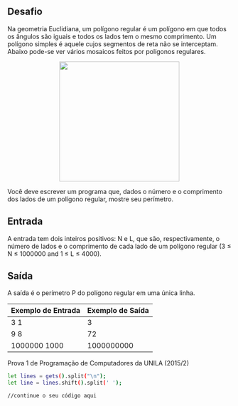 ## Desafio

Na geometria Euclidiana, um polígono regular é um polígono em que todos os ângulos são iguais e todos os lados tem o mesmo comprimento. Um polígono simples é aquele cujos segmentos de reta não se interceptam. Abaixo pode-se ver vários mosaicos feitos por polígonos regulares.

<p align="center">
	<img src="../../../../assets/poligonos.jpg" width="270" height="270">
</p>

Você deve escrever um programa que, dados o número e o comprimento dos lados de um polígono regular, mostre seu perímetro.



## Entrada

A entrada tem dois inteiros positivos: N e L, que são, respectivamente, o número de lados e o comprimento de cada lado de um polígono regular (3 ≤ N ≤ 1000000 and 1 ≤ L ≤ 4000).

## Saída

A saída é o perímetro P do polígono regular em uma única linha.

| Exemplo de Entrada | Exemplo de Saída|
| ---|--- |
| 3 1 | 3 |
| 9 8 | 72 |
| 1000000 1000 | 1000000000 |

 
Prova 1 de Programação de Computadores da UNILA (2015/2)

 
```bash
let lines = gets().split("\n");
let line = lines.shift().split(' ');

//continue o seu código aqui
```

 